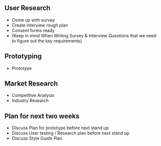 ## User Research
 - Come up with survey
 - Create interview rough plan
 - Consent forms ready
 - (Keep in mind When Writing Survey & Interview Questions that we need to figure out the key requirements)

## Prototyping
  - Prototype


## Market Research
 - Competitive Analysis
 - Industry Research

## Plan for next two weeks
 - Discuss Plan for prototype before next stand up
 - Discuss User testing / Research plan before next stand up
 - Discuss Style Guide Plan
